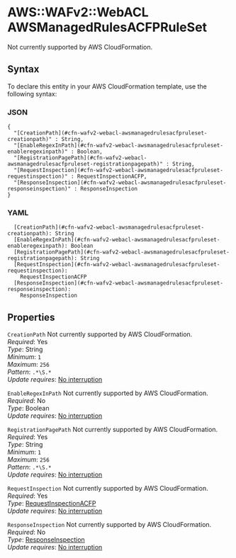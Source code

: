 # AWS::WAFv2::WebACL AWSManagedRulesACFPRuleSet<a name="aws-properties-wafv2-webacl-awsmanagedrulesacfpruleset"></a>

Not currently supported by AWS CloudFormation\.

## Syntax<a name="aws-properties-wafv2-webacl-awsmanagedrulesacfpruleset-syntax"></a>

To declare this entity in your AWS CloudFormation template, use the following syntax:

### JSON<a name="aws-properties-wafv2-webacl-awsmanagedrulesacfpruleset-syntax.json"></a>

```
{
  "[CreationPath](#cfn-wafv2-webacl-awsmanagedrulesacfpruleset-creationpath)" : String,
  "[EnableRegexInPath](#cfn-wafv2-webacl-awsmanagedrulesacfpruleset-enableregexinpath)" : Boolean,
  "[RegistrationPagePath](#cfn-wafv2-webacl-awsmanagedrulesacfpruleset-registrationpagepath)" : String,
  "[RequestInspection](#cfn-wafv2-webacl-awsmanagedrulesacfpruleset-requestinspection)" : RequestInspectionACFP,
  "[ResponseInspection](#cfn-wafv2-webacl-awsmanagedrulesacfpruleset-responseinspection)" : ResponseInspection
}
```

### YAML<a name="aws-properties-wafv2-webacl-awsmanagedrulesacfpruleset-syntax.yaml"></a>

```
  [CreationPath](#cfn-wafv2-webacl-awsmanagedrulesacfpruleset-creationpath): String
  [EnableRegexInPath](#cfn-wafv2-webacl-awsmanagedrulesacfpruleset-enableregexinpath): Boolean
  [RegistrationPagePath](#cfn-wafv2-webacl-awsmanagedrulesacfpruleset-registrationpagepath): String
  [RequestInspection](#cfn-wafv2-webacl-awsmanagedrulesacfpruleset-requestinspection): 
    RequestInspectionACFP
  [ResponseInspection](#cfn-wafv2-webacl-awsmanagedrulesacfpruleset-responseinspection): 
    ResponseInspection
```

## Properties<a name="aws-properties-wafv2-webacl-awsmanagedrulesacfpruleset-properties"></a>

`CreationPath`  <a name="cfn-wafv2-webacl-awsmanagedrulesacfpruleset-creationpath"></a>
Not currently supported by AWS CloudFormation\.  
*Required*: Yes  
*Type*: String  
*Minimum*: `1`  
*Maximum*: `256`  
*Pattern*: `.*\S.*`  
*Update requires*: [No interruption](https://docs.aws.amazon.com/AWSCloudFormation/latest/UserGuide/using-cfn-updating-stacks-update-behaviors.html#update-no-interrupt)

`EnableRegexInPath`  <a name="cfn-wafv2-webacl-awsmanagedrulesacfpruleset-enableregexinpath"></a>
Not currently supported by AWS CloudFormation\.  
*Required*: No  
*Type*: Boolean  
*Update requires*: [No interruption](https://docs.aws.amazon.com/AWSCloudFormation/latest/UserGuide/using-cfn-updating-stacks-update-behaviors.html#update-no-interrupt)

`RegistrationPagePath`  <a name="cfn-wafv2-webacl-awsmanagedrulesacfpruleset-registrationpagepath"></a>
Not currently supported by AWS CloudFormation\.  
*Required*: Yes  
*Type*: String  
*Minimum*: `1`  
*Maximum*: `256`  
*Pattern*: `.*\S.*`  
*Update requires*: [No interruption](https://docs.aws.amazon.com/AWSCloudFormation/latest/UserGuide/using-cfn-updating-stacks-update-behaviors.html#update-no-interrupt)

`RequestInspection`  <a name="cfn-wafv2-webacl-awsmanagedrulesacfpruleset-requestinspection"></a>
Not currently supported by AWS CloudFormation\.  
*Required*: Yes  
*Type*: [RequestInspectionACFP](aws-properties-wafv2-webacl-requestinspectionacfp.md)  
*Update requires*: [No interruption](https://docs.aws.amazon.com/AWSCloudFormation/latest/UserGuide/using-cfn-updating-stacks-update-behaviors.html#update-no-interrupt)

`ResponseInspection`  <a name="cfn-wafv2-webacl-awsmanagedrulesacfpruleset-responseinspection"></a>
Not currently supported by AWS CloudFormation\.  
*Required*: No  
*Type*: [ResponseInspection](aws-properties-wafv2-webacl-responseinspection.md)  
*Update requires*: [No interruption](https://docs.aws.amazon.com/AWSCloudFormation/latest/UserGuide/using-cfn-updating-stacks-update-behaviors.html#update-no-interrupt)